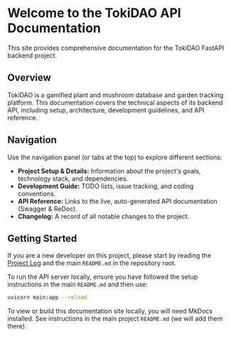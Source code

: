 # Welcome to the TokiDAO API Documentation

This site provides comprehensive documentation for the TokiDAO FastAPI backend project.

## Overview

TokiDAO is a gamified plant and mushroom database and garden tracking platform. This documentation covers the technical aspects of its backend API, including setup, architecture, development guidelines, and API reference.

## Navigation

Use the navigation panel (or tabs at the top) to explore different sections:

- **Project Setup & Details:** Information about the project's goals, technology stack, and dependencies.
- **Development Guide:** TODO lists, issue tracking, and coding conventions.
- **API Reference:** Links to the live, auto-generated API documentation (Swagger & ReDoc).
- **Changelog:** A record of all notable changes to the project.

## Getting Started

If you are a new developer on this project, please start by reading the [Project Log](PROJECT.md) and the main `README.md` in the repository root.

To run the API server locally, ensure you have followed the setup instructions in the main `README.md` and then use:

```bash
uvicorn main:app --reload
```

To view or build this documentation site locally, you will need MkDocs installed. See instructions in the main project `README.md` (we will add them there).
